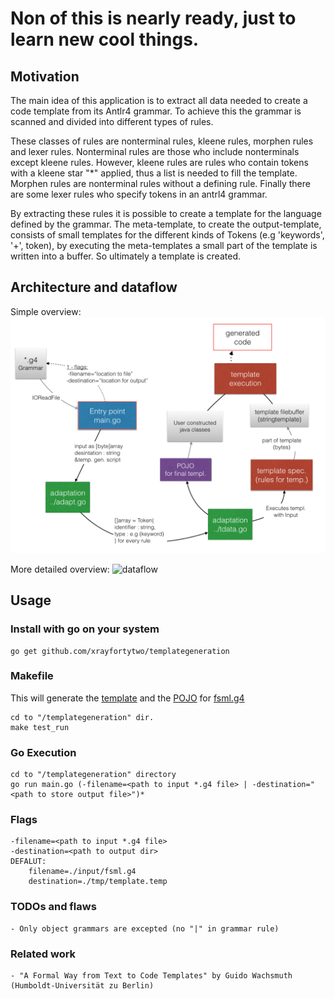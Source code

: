 # Non of this is nearly ready, just to learn new cool things.

## Motivation
   
The main idea of this application is to extract all data needed to create a code template from its Antlr4 grammar.
To achieve this the grammar is scanned and divided into different types of rules.

These classes of rules are nonterminal rules, kleene rules, morphen rules and lexer rules.
Nonterminal rules are those who include nonterminals except kleene rules. However, kleene rules are rules who 
contain tokens with a kleene star "*" applied, thus a list is needed to fill the template.
Morphen rules are nonterminal rules without a defining rule. Finally there are some lexer rules who specify 
tokens in an antrl4 grammar.

By extracting these rules it is possible to create a template for the language defined by the grammar.
The meta-template, to create the output-template, consists of small templates for the different kinds of Tokens 
(e.g 'keywords', '+', token), by executing the meta-templates a small part of the template is written into a buffer. 
So ultimately a template is created.

## Architecture and dataflow

Simple overview:
![dataflow](https://raw.githubusercontent.com/xrayfortytwo/templategeneration/master/doc/flowdoku001.png)

More detailed overview:
![dataflow](https://raw.githubusercontent.com/xrayfortytwo/templategeneration/master/doc/flowdoku002.png)

## Usage
### Install with go on your system
    go get github.com/xrayfortytwo/templategeneration

### Makefile
This will generate the [template](https://github.com/xrayfortytwo/templategeneration/blob/master/tmp/temp.template) and the [POJO](https://github.com/xrayfortytwo/templategeneration/tree/master/tmp) for [fsml.g4](https://github.com/xrayfortytwo/templategeneration/blob/master/input/fsml.g4)

    cd to "/templategeneration" dir.
    make test_run

### Go Execution
    cd to "/templategeneration" directory
    go run main.go (-filename=<path to input *.g4 file> | -destination="<path to store output file>")*
    
### Flags
    -filename=<path to input *.g4 file>   
    -destination=<path to output dir>
    DEFALUT:
        filename=./input/fsml.g4
        destination=./tmp/template.temp

### TODOs and flaws

    - Only object grammars are excepted (no "|" in grammar rule)

### Related work

    - "A Formal Way from Text to Code Templates" by Guido Wachsmuth (Humboldt-Universität zu Berlin)
